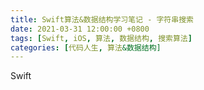 ```yaml
---
title: Swift算法&数据结构学习笔记 - 字符串搜索
date: 2021-03-31 12:00:00 +0800
tags: [Swift, iOS, 算法, 数据结构, 搜索算法]
categories: [代码人生, 算法&数据结构]
---
```


Swift
